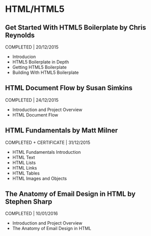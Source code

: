 # HTML/HTML5

## Get Started With HTML5 Boilerplate by Chris Reynolds
COMPLETED | 20/12/2015

- Introducion
- HTML5 Boilerplate in Depth
- Getting HTML5 Boilerplate
- Building With HTML5 Boilerplate

## HTML Document Flow by Susan Simkins
COMPLETED | 24/12/2015

- Introduction and Project Overview
- HTML Document Flow

## HTML Fundamentals by Matt Milner
COMPLETED + CERTIFICATE | 31/12/2015

- HTML Fundamentals Introduction
- HTML Text
- HTML Lists
- HTML Links
- HTML Tables
- HTML Images and Objects

## The Anatomy of Email Design in HTML by Stephen Sharp
COMPLETED | 10/01/2016

- Introduction and Project Overview
- The Anatomy of Email Design in HTML
